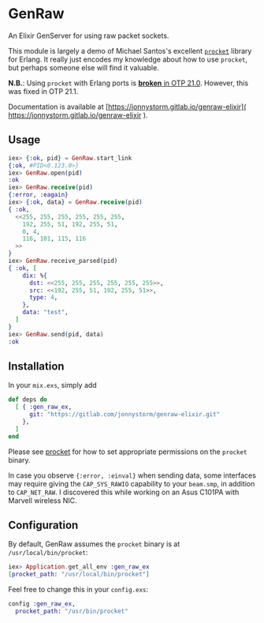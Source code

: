 # GenRaw

An Elixir GenServer for using raw packet sockets.

This module is largely a demo of Michael Santos's excellent
[`procket`](https://github.com/msantos/procket) library for
Erlang. It really just encodes my knowledge about how to use
`procket`, but perhaps someone else will find it valuable.

**N.B.**: Using `procket` with Erlang ports is [**broken**
in OTP 21.0](https://bugs.erlang.org/browse/ERL-692).
However, this was fixed in OTP 21.1.

Documentation is available at
[https://jonnystorm.gitlab.io/genraw-elixir](
 https://jonnystorm.gitlab.io/genraw-elixir
).

## Usage

```elixir
iex> {:ok, pid} = GenRaw.start_link
{:ok, #PID<0.123.0>}
iex> GenRaw.open(pid)
:ok
iex> GenRaw.receive(pid)
{:error, :eagain}
iex> {:ok, data} = GenRaw.receive(pid)
{ :ok,
  <<255, 255, 255, 255, 255, 255,
    192, 255, 51, 192, 255, 51,
    0, 4,
    116, 101, 115, 116
  >>
}
iex> GenRaw.receive_parsed(pid)
{ :ok, [
    dix: %{
      dst: <<255, 255, 255, 255, 255, 255>>,
      src: <<192, 255, 51, 192, 255, 51>>,
      type: 4,
    },
    data: "test",
  ]
}
iex> GenRaw.send(pid, data)
:ok
```

## Installation

In your `mix.exs`, simply add

```elixir
def deps do
  [ { :gen_raw_ex,
      git: "https://gitlab.com/jonnystorm/genraw-elixir.git"
    },
  ]
end
```

Please see [procket](https://github.com/msantos/procket) for
how to set appropriate permissions on the `procket` binary.

In case you observe `{:error, :einval}` when sending data,
some interfaces may require giving the `CAP_SYS_RAWIO`
capability to your `beam.smp`, in addition to `CAP_NET_RAW`.
I discovered this while working on an Asus C101PA with
Marvell wireless NIC.

## Configuration

By default, GenRaw assumes the `procket` binary is at
`/usr/local/bin/procket`:

```elixir
iex> Application.get_all_env :gen_raw_ex
[procket_path: "/usr/local/bin/procket"]
```

Feel free to change this in your `config.exs`:

```elixir
config :gen_raw_ex,
  procket_path: "/usr/bin/procket"
```


